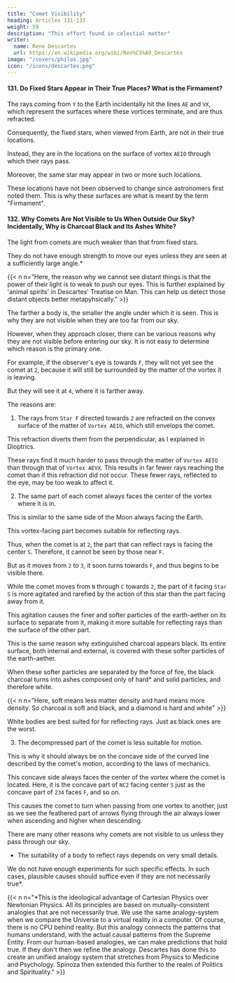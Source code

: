 ```yaml
---
title: "Comet Visibility"
heading: Articles 131-133
weight: 59
description: "This effort found in celestial matter"
writer:
  name: Rene Descartes
  url: https://en.wikipedia.org/wiki/Ren%C3%A9_Descartes
image: "/covers/philos.jpg"
icon: "/icons/descartes.png"
---
```



#### 131. Do Fixed Stars Appear in Their True Places? What is the Firmament?

The rays coming from `Y` to the Earth incidentally hit the lines `AE` and `VX`, which represent the surfaces where these vortices terminate, and are thus refracted.

Consequently, the fixed stars, when viewed from Earth, are not in their true locations. 

 <!-- as if they are in the locations where they actually exist, but rather as if -->

Instead, they are in the locations on the surface of vortex `AEIO` through which their rays pass. 
<!-- , reaching the Earth or the vicinity of the Sun,  -->

Moreover, the same star may appear in two or more such locations. 

These locations have not been observed to change since astronomers first noted them. This is why these surfaces are what is meant by the term "Firmament".


#### 132. Why Comets Are Not Visible to Us When Outside Our Sky? Incidentally, Why is Charcoal Black and Its Ashes White?

The light from comets are much weaker than that from fixed stars.

They do not have enough strength to move our eyes unless they are seen at a sufficiently large angle.*

{{< n n="Here, the reason why we cannot see distant things is that the power of their light is to weak to push our eyes. This is further explained by 'animal spirits' in Descartes' Treatise on Man. This can help us detect those distant objects better metapyhsically." >}}
 


The farther a body is, the smaller the angle under which it is seen. This is why they are not visible when they are too far from our sky.

However, when they approach closer, there can be various reasons why they are not visible before entering our sky. It is not easy to determine which reason is the primary one. 

For example, if the observer's eye is towards `F`, they will not yet see the comet at `2`, because it will still be surrounded by the matter of the vortex it is leaving.

But they will see it at `4`, where it is farther away.

The reasons are:

1. The rays from `Star F` directed towards `2` are refracted on the convex surface of the matter of `Vortex AEIO`, which still envelops the comet.

This refraction diverts them from the perpendicular, as I explained in Dioptrics.

These rays find it much harder to pass through the matter of `Vortex AEIO` than through that of `Vortex AEVX`. This results in far fewer rays reaching the comet than if this refraction did not occur. These fewer rays, reflected to the eye, may be too weak to affect it.

2. The same part of each comet always faces the center of the vortex where it is in. 

This is similar to the same side of the Moon always facing the Earth.

This vortex-facing part becomes suitable for reflecting rays. 

Thus, when the comet is at `2`, the part that can reflect rays is facing the center `S`. Therefore, it cannot be seen by those near `F`. 

But as it moves from `2` to `3`, it soon turns towards `F`, and thus begins to be visible there.

While the comet moves from `N` through `C` towards `2`, the part of it facing `Star S` is more agitated and rarefied by the action of this star than the part facing away from it. 

<!-- Second,  -->

This agitation causes the finer and softer particles of the earth-aether on its surface to separate from it, making it more suitable for reflecting rays than the surface of the other part.

<!-- This can be understood from the explanation given about fire below, which shows that the -->

This is the same reason why extinguished charcoal appears black. Its entire surface, both internal and external, is covered with these softer particles of the earth-aether. 


When these softer particles are separated by the force of fire, the black charcoal turns into ashes composed only of hard* and solid particles, and therefore white. 

{{< n n="Here, soft means less matter density and hard means more density. So charcoal is soft and black, and a diamond is hard and white" >}}


<!-- No bodies are more suitable  than  -->

White bodies are best suited for for reflecting rays. Just as black ones are the worst. 

 <!-- ones, and none less so than black ones. -->


<!-- rarer -->
3. The decompressed part of the comet is less suitable for motion.

This is why it should always be on the concave side of the curved line described by the comet's motion, according to the laws of mechanics.

This concave side always faces the center of the vortex where the comet is located. Here, it is the concave part of `NC2` facing center `S` just as the concave part of `234` faces `F`, and so on.

This causes the comet to turn when passing from one vortex to another, just as we see the feathered part of arrows flying through the air always lower when ascending and higher when descending.

There are many other reasons why comets are not visible to us unless they pass through our sky.
- The suitability of a body to reflect rays depends on very small details. 

We do not have enough experiments for such specific effects. In such cases, plausible causes should suffice even if they are not necessarily true*.


{{< n n="*This is the ideological advantage of Cartesian Physics over Newtonian Physics. All its principles are based on mutually-consistent analogies that are not necessarily true. We use the same analogy-system when we compare the Universe to a virtual reality in a computer. Of course, there is no CPU behind reality. But this analogy connects the patterns that  humans understand, with the actual causal patterns from the Supreme Entity. From our human-based analogies, we can make predictions that hold true. If they don't then we refine the analogy. Descartes has done this to create an unified analogy system that stretches from Physics to Medicine and Psychology. Spinoza then extended this further to the realm of Politics and Spirituality." >}}


